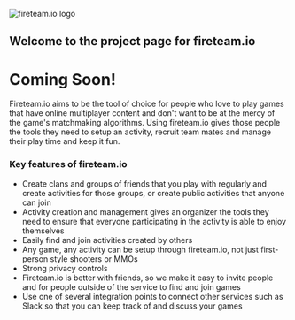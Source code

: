 ![fireteam.io logo](http://fireteam.io/fireteam-io-logo-dark.png)

## Welcome to the project page for fireteam.io

# Coming Soon!

Fireteam.io aims to be the tool of choice for people who love to play games that have online multiplayer content and don't want to be at the mercy of the game's matchmaking algorithms.  Using fireteam.io gives those people the tools they need to setup an activity, recruit team mates and manage their play time and keep it fun.  

### Key features of fireteam.io

* Create clans and groups of friends that you play with regularly and create activities for those groups, or create public activities that anyone can join
* Activity creation and management gives an organizer the tools they need to ensure that everyone participating in the activity is able to enjoy themselves
* Easily find and join activities created by others 
* Any game, any activity can be setup through fireteam.io, not just first-person style shooters or MMOs
* Strong privacy controls
* Fireteam.io is better with friends, so we make it easy to invite people and for people outside of the service to find and join games
* Use one of several integration points to connect other services such as Slack so that you can keep track of and discuss your games
